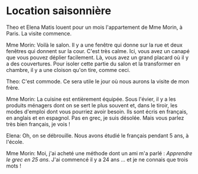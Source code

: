 # Location saisonnière

Theo et Elena Matis louent pour un mois l'appartement de Mme Morin, à Paris. La visite commence.

Mme Morin: Voilà le salon. Il y a une fenêtre qui donne sur la rue et deux fenêtres qui donnent sur la cour. C'est très calme. Ici, vous avez un canapé que vous pouvez déplier facilement. Là, vous avez un grand placard où il y a des couvertures. Pour isoler cette partie du salon et la transformer en chambre, il y a une cloison qu'on tire, comme ceci.

Theo: C'est commode. Ce sera utile le jour où nous aurons la visite de mon frère.

Mme Morin: La cuisine est entièrement équipée. Sous l'évier, il y a les produits ménagers dont on se sert le plus souvent et, dans le tiroir, les modes d'emploi dont vous pourriez avoir besoin. Ils sont écris en français, en anglais et en espagnol. Pas en grec, je suis désolée. Mais vous parlez très bien français, je vois !

Elena: Oh, on se débrouille. Nous avons étudié le français pendant 5 ans, à l'école.

Mme Morin: Moi, j'ai acheté une méthode dont un ami m'a parlé : *Apprendre le grec en 25 ans*. J'ai commencé il y a 24 ans ... et je ne connais que trois mots !
